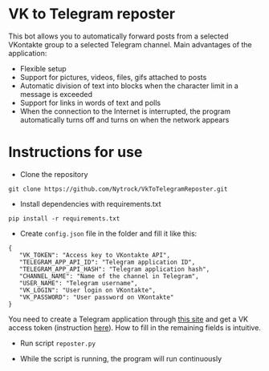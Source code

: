 # VK to Telegram reposter
This bot allows you to automatically forward posts from a selected VKontakte group to a selected Telegram channel. Main advantages of the application:
- Flexible setup
- Support for pictures, videos, files, gifs attached to posts
- Automatic division of text into blocks when the character limit in a message is exceeded
- Support for links in words of text and polls
- When the connection to the Internet is interrupted, the program automatically turns off and turns on when the network appears

# Instructions for use
- Clone the repository

```shell
git clone https://github.com/Nytrock/VkToTelegramReposter.git
```

- Install dependencies with requirements.txt
```shell
pip install -r requirements.txt
```

- Create `config.json` file in the folder and fill it like this:
```shell
{
   "VK_TOKEN": "Access key to VKontakte API",
   "TELEGRAM_APP_API_ID": "Telegram application ID",
   "TELEGRAM_APP_API_HASH": "Telegram application hash",
   "CHANNEL_NAME": "Name of the channel in Telegram",
   "USER_NAME": "Telegram username",
   "VK_LOGIN": "User login on VKontakte",
   "VK_PASSWORD": "User password on VKontakte"
}
```
You need to create a Telegram application through [this site](https://my.telegram.org) and get a VK access token (instruction [here](https://dev.vk.com/ru/api/access-token/getting-started)). 
How to fill in the remaining fields is intuitive.

- Run script `reposter.py`

- While the script is running, the program will run continuously
